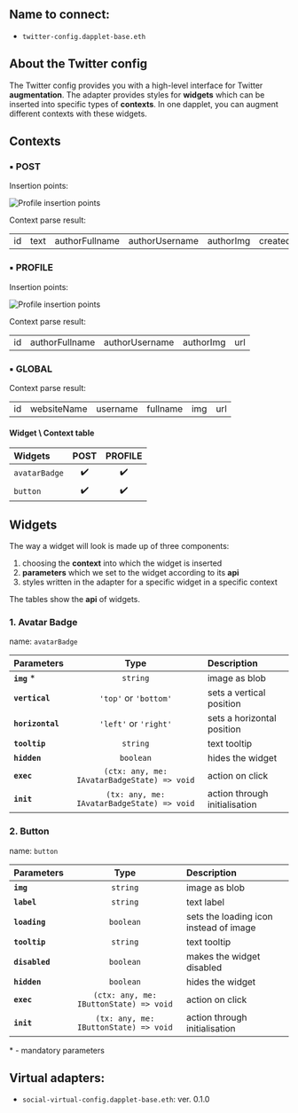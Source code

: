 ## Name to connect:

- `twitter-config.dapplet-base.eth`

## About the Twitter config

The Twitter config provides you with a high-level interface for Twitter **augmentation**. The adapter provides styles for **widgets** which can be inserted into specific types of **contexts**. In one dapplet, you can augment different contexts with these widgets.

## Contexts

### ▪ POST

Insertion points:

![Profile insertion points](/img/a_twitter_14.png)

Context parse result:

|       |       |       |       |       |       |       |
| :---: | :---: | :---: | :---: | :---: | :---: | :---: |
| id | text | authorFullname | authorUsername | authorImg | createdAt | url |

### ▪ PROFILE

Insertion points:

![Profile insertion points](/img/a_twitter_13.png)

Context parse result:

|       |       |       |       |       |
| :---: | :---: | :---: | :---: | :---: |
| id | authorFullname | authorUsername | authorImg | url |

### ▪ GLOBAL

Context parse result:

|       |       |       |       |       |       |
| :---: | :---: | :---: | :---: | :---: | :---: |
| id | websiteName | username | fullname | img | url |

#### Widget \ Context table

| Widgets         | POST | PROFILE |
| :-------------- | :--: | :-----: |
| `avatarBadge`   |  ✔️   |    ✔️    |
| `button`        |  ✔️   |    ✔️    |

## Widgets

The way a widget will look is made up of three components:

1. choosing the **context** into which the widget is inserted
2. **parameters** which we set to the widget according to its **api**
3. styles written in the adapter for a specific widget in a specific context

The tables show the **api** of widgets.

### 1. Avatar Badge

name: `avatarBadge`

| Parameters       |                    Type                     | Description                   |
| :--------------- | :-----------------------------------------: | :---------------------------- |
| **`img`** \*     |                  `string`                   | image as blob                 |
| **`vertical`**   |            `'top'` or `'bottom'`            | sets a vertical position      |
| **`horizontal`** |            `'left'` or `'right'`            | sets a horizontal position    |
| **`tooltip`**    |                  `string`                   | text tooltip                  |
| **`hidden`**     |                  `boolean`                  | hides the widget              |
| **`exec`**       | `(ctx: any, me: IAvatarBadgeState) => void` | action on click               |
| **`init`**       | `(tx: any, me: IAvatarBadgeState) => void`  | action through initialisation |

### 2. Button

name: `button`

| Parameters     |                  Type                  | Description                            |
| :------------- | :------------------------------------: | :------------------------------------- |
| **`img`**      |                `string`                | image as blob                          |
| **`label`**    |                `string`                | text label                             |
| **`loading`**  |               `boolean`                | sets the loading icon instead of image |
| **`tooltip`**  |                `string`                | text tooltip                           |
| **`disabled`** |               `boolean`                | makes the widget disabled              |
| **`hidden`**   |               `boolean`                | hides the widget                       |
| **`exec`**     | `(ctx: any, me: IButtonState) => void` | action on click                        |
| **`init`**     | `(tx: any, me: IButtonState) => void`  | action through initialisation          |

\* - mandatory parameters


## Virtual adapters:

- `social-virtual-config.dapplet-base.eth`: ver. 0.1.0
